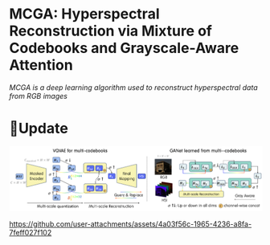 # MCGA: Hyperspectral Reconstruction via Mixture of Codebooks and Grayscale-Aware Attention
*MCGA is a deep learning algorithm used to reconstruct hyperspectral data from RGB images*

# 🚀Update

![network](images/network.png)



https://github.com/user-attachments/assets/4a03f56c-1965-4236-a8fa-7feff027f102








